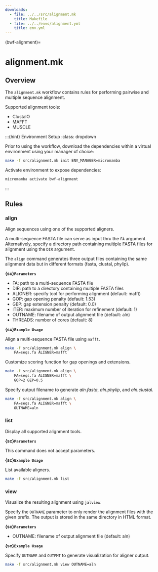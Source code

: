 ```yaml
---
downloads:
  - file: ../../src/alignment.mk
    title: Makefile
  - file: ../../envs/alignment.yml
    title: env.yml
---
```


(bwf-alignment)=
# alignment.mk

## Overview

The `alignment.mk` workflow contains rules for performing pairwise and multiple sequence alignment.

Supported alignment tools:

- ClustalO
- MAFFT
- MUSCLE

:::{hint} Environment Setup
:class: dropdown

Prior to using the workflow, download the dependencies within a virtual environment using your manager of choice:

```bash
make -f src/alignment.mk init ENV_MANAGER=micromamba
```

Activate environment to expose dependencies:
```bash
micromamba activate bwf-alignment
```
:::

## Rules

### align

Align sequences using one of the supported aligners.

A multi-sequence FASTA file can serve as input thru the `FA` argument. Alternatively, specify a directory path containing multiple FASTA files for alignment using the `DIR` argument.

The `align` command generates three output files containing the same alignment data but in different formats (fasta, clustal, phylip).

**{sc}`Parameters`**

- FA: path to a multi-sequence FASTA file
- DIR: path to a directory containing multiple FASTA files
- ALIGNER: specify tool for performing alignment (default: mafft)
- GOP: gap opening penalty (default: 1.53)
- GEP: gap extension penalty (default: 0.0)
- ITER: maximum number of iteration for refinement (default: 1)
- OUTNAME: filename of output alignment file (default: aln)
- THREADS: number of cores (default: 8)

**{sc}`Example Usage`**

Align a multi-sequence FASTA file using `mafft`.
```bash
make -f src/alignment.mk align \
    FA=seqs.fa ALIGNER=mafft
```

Customize scoring function for gap openings and extensions.
```bash
make -f src/alignment.mk align \
    FA=seqs.fa ALIGNER=mafft \
    GOP=2 GEP=0.5
```

Specify output filename to generate _aln.fasta_, _aln.phylip_, and _aln.clustal_.
```bash
make -f src/alignment.mk align \
    FA=seqs.fa ALIGNER=mafft \
    OUTNAME=aln
```

### list

Display all supported alignment tools.

**{sc}`Parameters`**

This command does not accept parameters.

**{sc}`Example Usage`**

List available aligners.
```bash
make -f src/alignment.mk list
```

### view

Visualize the resulting alignment using `jalview`.

Specify the `OUTNAME` parameter to only render the alignment files with the given prefix. The output is stored in the same directory in HTML format.

**{sc}`Parameters`**

- OUTNAME: filename of output alignment file (default: aln)

**{sc}`Example Usage`**

Specify `OUTNAME` and `OUTFMT` to generate visualization for aligner output.
```bash
make -f src/alignment.mk view OUTNAME=aln
```
